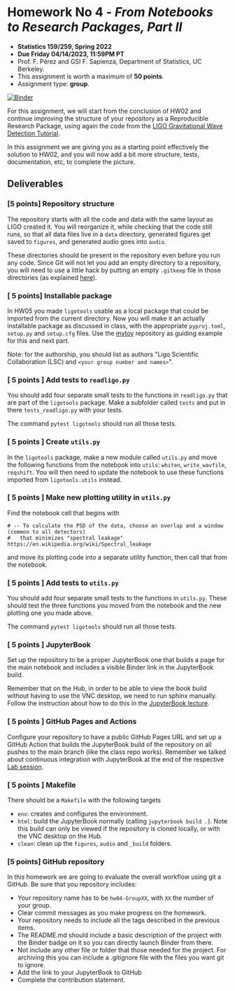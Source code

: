 # Homework No 4 - _From Notebooks to Research Packages, Part II_

* **Statistics 159/259, Spring 2022**
* **Due Friday 04/14/2023, 11:59PM PT**
* Prof. F. Pérez and GSI F. Sapienza, Department of Statistics, UC Berkeley.
* This assignment is worth a maximum of **50 points**.
* Assignment type: **group**.

[![Binder](https://mybinder.org/badge_logo.svg)](https://mybinder.org/v2/gh/UCB-stat-159-s23/hw04-Group21.git/HEAD)

For this assignment, we will start from the conclusion of HW02 and continue improving the structure of your repository as a Reproducible Research Package, using again the code from the [LIGO Gravitational Wave Detection Tutorial](https://github.com/losc-tutorial/LOSC_Event_tutorial).

In this assignment we are giving you as a starting point effectively the solution to HW02, and you will now add a bit more structure, tests, documentation, etc, to complete the picture.

## Deliverables

### [5 points] Repository structure

The repository starts with all the code and data with the same layout as LIGO created it. You will reorganize it, while checking that the code still runs, so that all data files live in a `data` directory, generated figures get saved to `figures`, and generated audio goes into `audio`.  

These directories should be present in the repository even before you run any code. Since Git will not let you add an empty directory to a repository, you will need to use a little hack by putting an empty `.gitkeep` file in those directories (as explained [here](https://www.theserverside.com/blog/Coffee-Talk-Java-News-Stories-and-Opinions/gitkeep-push-empty-folders-git-commit)). 

### [ 5 points] Installable package

In HW05 you made `ligotools` usable as a local package that could be imported from the current directory. Now you will make it an actually installable package as discussed in class, with the appropriate `pyproj.toml`, `setup.py` and `setup.cfg` files. Use the [mytoy](https://github.com/fperez/mytoy) repository as guiding example for this and next part.  

Note: for the authorship, you should list as authors "Ligo Scientific Collaboration (LSC) and `<your group number and names>`".

### [ 5 points ] Add tests to `readligo.py`

You should add four separate small tests to the functions in `readligo.py` that are part of the `ligotools` package.  Make a subfolder called `tests` and put in there `tests_readligo.py` with your tests. 

The command `pytest ligotools` should run all those tests.

### [ 5 points ] Create `utils.py`

In the `ligotools` package, make a new module called `utils.py` and move the following functions from the notebook into `utils`: `whiten`, `write_wavfile`, `reqshift`. You will then need to update the notebook to use these functions imported from `ligotools.utils` instead.

### [ 5 points ] Make new plotting utility in `utils.py`

Find the notebook cell that begins with

```
# -- To calculate the PSD of the data, choose an overlap and a window (common to all detectors)
#   that minimizes "spectral leakage" https://en.wikipedia.org/wiki/Spectral_leakage
```

and move its plotting code into a separate utility function, then call that from the notebook.

### [ 5 points ] Add tests to `utils.py`

You should add four separate small tests to the functions in `utils.py`. These should test the three functions you moved from the notebook and the new plotting one you made above.

The command `pytest ligotools` should run all those tests.

### [ 5 points ] JupyterBook

Set up the repository to be a proper JupyterBook one that builds a page for the main notebook and includes a visible Binder link in the JupyterBook build.

Remember that on the Hub, in order to be able to view the book build without having to use the VNC desktop, we need to run sphinx manually. Follow the instruction about how to do this in the [JupyterBook lecture](https://ucb-stat-159-s23.github.io/site/lectures/documentation/jupyter-book.html).


### [ 5 points ] GitHub Pages and Actions

Configure your repository to have a public GitHub Pages URL and set up a GitHub Action that builds the JupyterBook build of the repository on all pushes to the main branch (like the class repo works). Remember we talked about continuous integration with JupyterBook at the end of the respective [Lab session](https://ucb-stat-159-s23.github.io/site/lab/lab07/lab07.html).

### [ 5 points ] Makefile

There should be a `Makefile` with the following targets

- `env`: creates and configures the environment.
- `html`: build the JupyterBook normally (calling `jupyterbook build .`). Note this build can only be viewed if the repository is cloned locally, or with the VNC desktop on the Hub.
- `clean`: clean up the `figures`, `audio`  and `_build` folders.

### [5 points] GitHub repository

In this homework we are going to evaluate the overall workflow using git a GitHub. Be sure that you repository includes:

- Your repository name has to be `hw04-GroupXX`, with `XX` the number of your group.
- Clear commit messages as you make progress on the homework.
- Your repository needs to include all the tags described in the previous items.
- The README.md should include a basic description of the project with the Binder badge on it so you can directly launch Binder from there.
- Not include any other file or folder that those needed for the project. For archiving this you can include a .gitignore file with the files you want git to ignore.
- Add the link to your JupyterBook to GitHub 
- Complete the contribution statement. 
